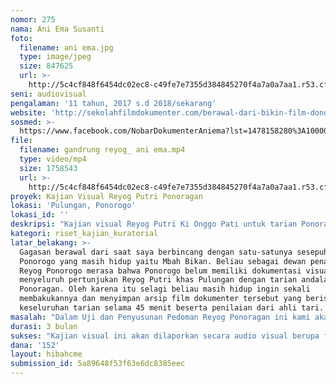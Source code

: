 ```yaml
---
nomor: 275
nama: Ani Ema Susanti
foto:
  filename: ani ema.jpg
  type: image/jpeg
  size: 847625
  url: >-
    http://5c4cf848f6454dc02ec8-c49fe7e7355d384845270f4a7a0a7aa1.r53.cf2.rackcdn.com/1a22be70-ff0c-4f5e-bfd8-d13abc32078b/ani%20ema.jpg
seni: audiovisual
pengalaman: '11 tahun, 2017 s.d 2018/sekarang'
website: 'http://sekolahfilmdokumenter.com/berawal-dari-bikin-film-donor-asi.html'
sosmed: >-
  https://www.facebook.com/NobarDokumenterAniema?lst=1478158280%3A100002266026055%3A1518951048
file:
  filename: gandrung reyog_ ani ema.mp4
  type: video/mp4
  size: 1758543
  url: >-
    http://5c4cf848f6454dc02ec8-c49fe7e7355d384845270f4a7a0a7aa1.r53.cf2.rackcdn.com/3febc5ef-9a40-4151-9f17-0d49e033e5b7/gandrung%20reyog_%20ani%20ema.mp4
proyek: Kajian Visual Reyog Putri Ponoragan
lokasi: 'Pulungan, Ponorogo'
lokasi_id: ''
deskripsi: "Kajian visual Reyog Putri Ki Onggo Pati untuk tarian Ponoragan. Reyog Putri adalah bagian dari pelebaran Reyog putra Ki Onggo Pati yang usianya sudah mencapai lebih dari 20 tahun. Reyog Putri ini berjalan bertahap mulai dari tahun 2013 – 2016 masih warok saja, seiring dengan pelatihan yang cukup serius akhirnya di tahun 2017 semua pemain reyog putri dilakukan oleh pemain yang kesemuanya perempuan. Akan ada pengujian dari dosen tari dari kampus seni \r\n terhadap tarian Ponoragan yang dibawakan oleh penari putri yang berperan sebagai Kelono Sewandono, Bujang Ganong, Jatil, Pembarong, Warok, tim tata musik, tata busana, perlengkapan, dan tim pementasan"
kategori: riset_kajian_kuratorial
latar_belakang: >-
  Gagasan berawal dari saat saya berbincang dengan satu-satunya sesepuh Reyog di
  Ponorogo yang masih hidup yaitu Mbah Bikan. Beliau sebagai dewan penasehat
  Reyog Ponorogo merasa bahwa Ponorogo belum memiliki dokumentasi visual secara
  menyeluruh pertunjukan Reyog Putri khas Pulungan dengan tarian andalan mereka
  Ponoragan. Oleh karena itu selagi beliau masih hidup ingin sekali
  membakukannya dan menyimpan arsip film dokumenter tersebut yang berisi
  keseluruhan tarian selama 45 menit beserta penilaian dari ahli tari.
masalah: "Dalam Uji dan Penyusunan Pedoman Reyog Ponoragan ini kami akan mengundang beberapa ahli tari dari kampus-kampus seni di Indonesia untuk menilai tarian Reyog pedesaan khas Pulungan yang diberi nama Reyog Ponoragan. Akan menilai mulai dari tarian yang akan dilakonkan oleh Kelono Sewandono, Bujang Ganong, Jatil, Pembarong, Warok, tim tata musik, tata busana, perlengkapan, dan tim pementasan. Yang nantinya akan selalu diputar/ sebagai acuan dan salah satu cara pelestarian Reyog Putri di daerah Pulungan ini khususnya untuk tarian Ponoragan yang asli berasal dari Pulungan.\r\n"
durasi: 3 bulan
sukses: "Kajian visual ini akan dilaporkan secara audio visual berupa film pendek berdurasi 60 menit, dengan 45 menit adalah pertunjukan Reyog Ponoragan secara utuh tanpa dipotong. \r\n"
dana: '152'
layout: hibahcme
submission_id: 5a89648f53f63e6dc8385eec
---
```

